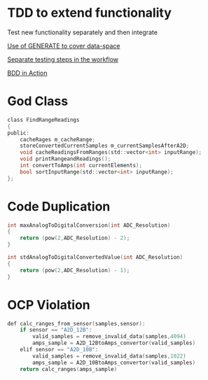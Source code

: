 # TDD to extend functionality

Test new functionality separately and then integrate

[Use of GENERATE to cover data-space](https://github.com/clean-code-craft-tcq-2/tdd-buckets-Nivedhithya-Sundarasamy/blob/83799c3c0ec20787c1031f432a0654c929e4ce8b/TestInterpretChargingCurrentRangeAndOccurences.cpp)

[Separate testing steps in the workflow](https://github.com/clean-code-craft-tcq-2/tdd-buckets-Ranjeth-Sundaram1/blob/f75469e45314b60f856ac8f2b693b575ede6e28e/.github/workflows/main-workflow.yml)

[BDD in Action](https://github.com/clean-code-craft-tcq-2/tdd-buckets-KiruthighaKMuthusamy/pull/1/files)


# God Class 
```c
class FindRangeReadings
{
public:
    cacheRages m_cacheRange;
    storeConvertedCurrentSamples m_currentSamplesAfterA2D;
    void cacheReadingsFromRanges(std::vector<int> inputRange);
    void printRangeandReadings();
    int convertToAmps(int currentElements);
    bool sortInputRange(std::vector<int> inputRange);
};

```

# Code Duplication
```c
int maxAnalogToDigitalConversion(int ADC_Resolution)
{
	return (pow(2,ADC_Resolution) - 2);
}

int stdAnalogToDigitalConvertedValue(int ADC_Resolution)
{
	return (pow(2,ADC_Resolution) - 1);
}

```

# OCP Violation
```c
def calc_ranges_from_sensor(samples,sensor):
    if sensor == "A2D_12B":
        valid_samples = remove_invalid_data(samples,4094)
        amps_sample = A2D_12BtoAmps_convertor(valid_samples)
    elif sensor == "A2D_10B":
        valid_samples = remove_invalid_data(samples,1022)
        amps_sample = A2D_10BtoAmps_convertor(valid_samples)
    return calc_ranges(amps_sample)
```

